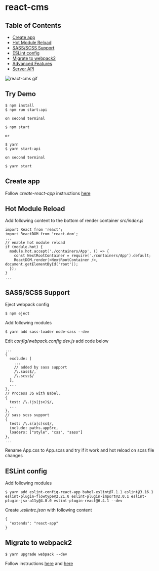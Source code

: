 # react-cms
## Table of Contents

- [Create app](#create-app)
- [Hot Module Reload](#hot-module-reload)
- [SASS/SCSS Support](#sass-support)
- [ESLint config](#eslint-config)
- [Migrate to webpack2](#migrate-to-webpack2)
- [Advanced Features](docs/README_ADVANCED.md)
- [Server API](docs/README_API_AUTH.md)


![react-cms gif](docs/assets/react-cms.gif)

## Try Demo

```
$ npm install
$ npm run start:api

on second terminal 

$ npm start

or

$ yarn
$ yarn start:api

on second terminal 

$ yarn start
```

## Create app

Follow *create-react-app* instructions [here](docs/CREATE_REACT_APP.md)

## Hot Module Reload
Add following content to the bottom of render container *src/index.js*
```
import React from 'react';
import ReactDOM from 'react-dom';
...
// enable hot module reload
if (module.hot) {
  module.hot.accept('./containers/App', () => {
    const NextRootContainer = require('./containers/App').default;
    ReactDOM.render(<NextRootContainer />, document.getElementById('root'));
  });
}
...
```
## SASS/SCSS Support
Eject webpack config
```
$ npm eject
```
Add following modules
```
$ yarn add sass-loader node-sass --dev
```
Edit *config/webpack.config.dev.js* add code below
```
...
{
  exclude: [
    ...
    // added by sass support
    /\.sass$/,
    /\.scss$/
  ],
  ...
},
// Process JS with Babel.
{
  test: /\.(js|jsx)$/,
  ...
},
// sass scss support
{
  test: /\.s(a|c)ss$/,
  include: paths.appSrc,
  loaders: ["style", "css", "sass"]
},
...
```
Rename App.css to App.scss and try if it work and hot reload on scss file changes
## ESLint config
Add following modules
```
$ yarn add eslint-config-react-app babel-eslint@7.1.1 eslint@3.16.1 eslint-plugin-flowtype@2.21.0 eslint-plugin-import@2.0.1 eslint-plugin-jsx-a11y@4.0.0 eslint-plugin-react@6.4.1 --dev
```
Create *.eslintrc.json* with following content
```
{
  "extends": "react-app"
}
```
## Migrate to webpack2
```
$ yarn upgrade webpack --dev
```
Follow instructions [here](http://javascriptplayground.com/blog/2016/10/moving-to-webpack-2/) and [here](https://webpack.js.org/guides/migrating/)



